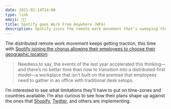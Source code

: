 ```yaml
---
date: 2021-02-14T14:00
type: link
emoji: 🧑‍💻
title: Spotify goes Work From Anywhere (WFA)
description: Spotify joins the remote work movement that’s sweeping the tech industry.
---
```


The distributed remote work movement keeps getting traction, this time with [Spotify joining the chorus allowing their employees to choose their geographic location][link]:

> Needless to say, the events of the last year accelerated this thinking—and there’s no better time than now to transition into a distributed-first model—a workplace that isn’t built on the premise that employees need to gather in an office with traditional desk setups.

I’m interested to see what limitations they’ll have to put on time-zones and countries available. I’m also curious to see how their plans shape up against the ones that [Shopify][s], [Twitter][t], and others are implementing.

[link]: https://newsroom.spotify.com/2021-02-12/distributed-first-is-the-future-of-work-at-spotify/
[s]: https://twitter.com/tobi/status/1263483496087064579
[t]: https://www.buzzfeednews.com/article/alexkantrowitz/twitter-will-allow-employees-to-work-at-home-forever
